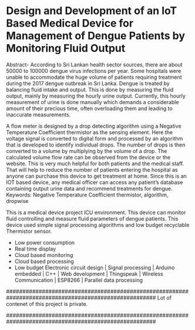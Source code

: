 # Design and Development of an IoT Based Medical Device for Management of Dengue Patients by Monitoring Fluid Output

Abstract- According to Sri Lankan health sector sources, there are about 50000 to 100000 dengue virus infections per year. Some hospitals were unable to accommodate the huge volume of patients requiring treatment during the 2017 dengue outbreak in Sri Lanka. Dengue is treated by balancing fluid intake and output. This is done by measuring the fluid output, mainly by measuring the hourly urine output. Currently, this hourly measurement of urine is done manually which demands a considerable amount of their precious time, often overloading them and leading to inaccurate measurements. 

A flow meter is designed by a drop detecting algorithm using a Negative Temperature Coefficient thermistor as the sensing element. Here the voltage signal is converted to digital form and processed by an algorithm that is developed to identify individual drops. The number of drops is then converted to a volume by multiplying by the volume of a drop. The calculated volume flow rate can be observed from the device or the website. This is very much helpful for both patients and the medical staff. That will help to reduce the number of patients entering the hospital as anyone can purchase this device to get treatment at home. Since this is an IOT based device, any medical officer can access any patient’s database containing output urine data and recommend treatments for dengue.
Keywords:	Negative Temperature Coefficient thermistor, algorithm, dropwise

This is a medical device project ICU environment. This device can monitor fluid controlling and measure fluid parameters of dengue patients. This device used simple signal processing algorithms and low budget recyclable Thermistor sensor.
 - Low power consumption
 - Real time display
 - Cloud based monitoring
 - Cloud based processing
 - Low budget
Electronic circuit design | Signal processing | Arduino embedded | C++ | Web development | Thingspeak | Wireless Communication | ESP8266 | Parallel data processing

######################################################################################################
            Lot of contenet of this project is private. 

######################################################################################################
